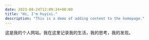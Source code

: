 ```yaml
---
date: 2023-08-24T12:09:24+08:00
title: "Hi, I'm huyixi."
description: "This is a demo of adding content to the homepage."
---
```

这是我的个人网站。我在这里记录我的生活，我的思考，我的发现。